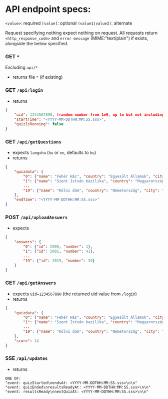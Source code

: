 # API endpoint specs:

`<value>`: required
`[value]`: optional
`(value1|value2)`: alternate

Request specifying nothing expect nothing on request.
All requests return `<http_response_code>` and `error message` (MIME:"text/plain") if exists, alongside the below specified.


### GET `*`
Excluding `api/*`
- returns file `*` (if existing)

### GET `/api/login`
- returns
```json
{
    "uid": 1234567890, (random number from 1e9, up to but not including 1e10)
    "startTime": "<YYYY-MM-DDTHH:MM:SS.sss>",
    "quizIsRunning": false
}
```

### GET `/api/getQuestions`
- expects `lang=hu` (`hu` or `en`, defaults to `hu`)
- returns
```json
{
    "quizdata": {
        "0": {"name": "Fehér Ház", "country": "Egyesült Államok", "city": "Washington", "id": 2000},
        "1": {"name": "Szent István bazilika", "country": "Magyarország", "city": "Budapest", "id": 2001},
        ...
        "19": {"name": "Kölni dóm", "country": "Németország", "city": "Köln", "id": 2019}
    },
    "endTime": "<YYYY-MM-DDTHH:MM:SS.sss>"
}
```

### POST `/api/uploadAnswers`

- expects
```json
{
    "answers": {
        "0": {"id": 2000, "number": 1},
        "1": {"id": 2001, "number": 41},
        ...
        "19": {"id": 2019, "number": 39}
    }
}
```

### GET `/api/getAnswers`
- expects `uid=1234567890` (the returned uid value from `/login`)
- returns
```json
{
    "quizdata": {
        "0": {"name": "Fehér Ház", "country": "Egyesült Államok", "city": "Washington", "number": 1, "correct": true},
        "1": {"name": "Szent István bazilika", "country": "Magyarország", "city": "Budapest", "number": 41, "correct": true},
        ...
        "19": {"name": "Kölni dóm", "country": "Németország", "city": "Köln", "number": 39, "correct": false}
    },
    "score": 14
}
```

### SSE `/api/updates`
- returns
```
ONE OF:
"event: quizStarted\nendsAt: <YYYY-MM-DDTHH:MM:SS.sss>\n\n"
"event: quizEnded\nresultsReadyAt: <YYYY-MM-DDTHH:MM:SS.sss>\n\n"
"event: resultsReady\nnextQuizAt: <YYYY-MM-DDTHH:MM:SS.sss>\n\n"
```
